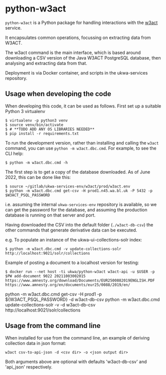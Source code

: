 python-w3act
==============

`python-w3act` is a Python package for handling interactions with the [w3act](https://github.com/ukwa/w3act/) service.

It encapsulates common operations, focussing on extracting data from W3ACT.

The w3act command is the main interface, which is based around downloading a CSV version of the Java W3ACT PostgreSQL database, then analysing and extracting data from that.

Deployment is via Docker container, and scripts in the ukwa-services repository.

## Usage when developing the code

When developing this code, it can be used as follows. First set up a suitable Python 3 virtualenv

    $ virtualenv -p python3 venv
    $ source venv/bin/activate
    $ # **TODO ADD ANY OS LIBRARIES NEEDED**
    $ pip install -r requirements.txt

To run the development version, rather than installing and calling the `w3act` command, you can use `python -m w3act.dbc.cmd`. For example, to see the CLI help:

    $ python -m w3act.dbc.cmd -h

The first step is to get a copy of the database downloaded. As of June 2022, this can be done like this:

    $ source ~/gitlab/ukwa-services-env/w3act/prod/w3act.env
    $ python -m w3act.dbc.cmd get-csv -H prod1.n45.wa.bl.uk -P 5432 -p $W3ACT_PSQL_PASSWORD

i.e. assuming the internal `ukwa-services-env` repository is available, so we can get the password for the database, and assuming the production database is running on that server and port.

Having downloaded the CSV into the default folder (`./w3act-db-csv`) the other commands that generate derivative data can be executed.

e.g. To populate an instance of the ukwa-ui-collections-solr index:

    $ python -m w3act.dbc.cmd -v update-collections-solr http://localhost:9021/solr/collections


Example of posting a document to a localhost version for testing:


    $ docker run --net host -ti ukwa/python-w3act w3act-api -u $USER -p $PW add-document 9022 20211003002015 https://www.amnesty.org/download/Documents/EUR2500882019ENGLISH.PDF https://www.amnesty.org/en/documents/eur25/0088/2019/en/


python -m w3act.dbc.cmd get-csv -H prod1 -p ${W3ACT_PSQL_PASSWORD} -d w3act-db-csv
python -m w3act.dbc.cmd update-collections-solr -v -d w3act-db-csv http://localhost:9021/solr/collections

## Usage from the command line

When installed for use from the command line, an example of deriving collection data in json format:

    w3act csv-to-api-json -d <csv dir> -o <json output dir>

Both arguments above are optional with defaults 'w3act-db-csv' and 'api_json' respectively.

